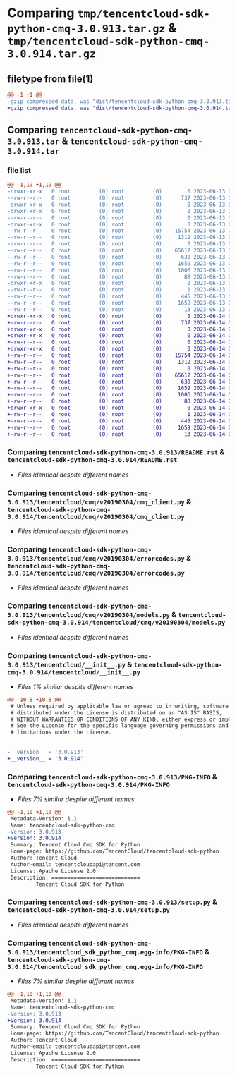 # Comparing `tmp/tencentcloud-sdk-python-cmq-3.0.913.tar.gz` & `tmp/tencentcloud-sdk-python-cmq-3.0.914.tar.gz`

## filetype from file(1)

```diff
@@ -1 +1 @@
-gzip compressed data, was "dist/tencentcloud-sdk-python-cmq-3.0.913.tar", last modified: Tue Jun 13 02:08:12 2023, max compression
+gzip compressed data, was "dist/tencentcloud-sdk-python-cmq-3.0.914.tar", last modified: Wed Jun 14 00:23:04 2023, max compression
```

## Comparing `tencentcloud-sdk-python-cmq-3.0.913.tar` & `tencentcloud-sdk-python-cmq-3.0.914.tar`

### file list

```diff
@@ -1,19 +1,19 @@
-drwxr-xr-x   0 root         (0) root         (0)        0 2023-06-13 02:08:12.000000 tencentcloud-sdk-python-cmq-3.0.913/
--rw-r--r--   0 root         (0) root         (0)      737 2023-06-13 02:08:12.000000 tencentcloud-sdk-python-cmq-3.0.913/README.rst
-drwxr-xr-x   0 root         (0) root         (0)        0 2023-06-13 02:08:12.000000 tencentcloud-sdk-python-cmq-3.0.913/tencentcloud/
-drwxr-xr-x   0 root         (0) root         (0)        0 2023-06-13 02:08:12.000000 tencentcloud-sdk-python-cmq-3.0.913/tencentcloud/cmq/
--rw-r--r--   0 root         (0) root         (0)        0 2023-06-13 02:08:12.000000 tencentcloud-sdk-python-cmq-3.0.913/tencentcloud/cmq/__init__.py
-drwxr-xr-x   0 root         (0) root         (0)        0 2023-06-13 02:08:12.000000 tencentcloud-sdk-python-cmq-3.0.913/tencentcloud/cmq/v20190304/
--rw-r--r--   0 root         (0) root         (0)    15754 2023-06-13 02:08:12.000000 tencentcloud-sdk-python-cmq-3.0.913/tencentcloud/cmq/v20190304/cmq_client.py
--rw-r--r--   0 root         (0) root         (0)     1312 2023-06-13 02:08:12.000000 tencentcloud-sdk-python-cmq-3.0.913/tencentcloud/cmq/v20190304/errorcodes.py
--rw-r--r--   0 root         (0) root         (0)        0 2023-06-13 02:08:12.000000 tencentcloud-sdk-python-cmq-3.0.913/tencentcloud/cmq/v20190304/__init__.py
--rw-r--r--   0 root         (0) root         (0)    65612 2023-06-13 02:08:12.000000 tencentcloud-sdk-python-cmq-3.0.913/tencentcloud/cmq/v20190304/models.py
--rw-r--r--   0 root         (0) root         (0)      630 2023-06-13 02:08:12.000000 tencentcloud-sdk-python-cmq-3.0.913/tencentcloud/__init__.py
--rw-r--r--   0 root         (0) root         (0)     1659 2023-06-13 02:08:12.000000 tencentcloud-sdk-python-cmq-3.0.913/PKG-INFO
--rw-r--r--   0 root         (0) root         (0)     1006 2023-06-13 02:08:12.000000 tencentcloud-sdk-python-cmq-3.0.913/setup.py
--rw-r--r--   0 root         (0) root         (0)       88 2023-06-13 02:08:12.000000 tencentcloud-sdk-python-cmq-3.0.913/setup.cfg
-drwxr-xr-x   0 root         (0) root         (0)        0 2023-06-13 02:08:12.000000 tencentcloud-sdk-python-cmq-3.0.913/tencentcloud_sdk_python_cmq.egg-info/
--rw-r--r--   0 root         (0) root         (0)        1 2023-06-13 02:08:12.000000 tencentcloud-sdk-python-cmq-3.0.913/tencentcloud_sdk_python_cmq.egg-info/dependency_links.txt
--rw-r--r--   0 root         (0) root         (0)      445 2023-06-13 02:08:12.000000 tencentcloud-sdk-python-cmq-3.0.913/tencentcloud_sdk_python_cmq.egg-info/SOURCES.txt
--rw-r--r--   0 root         (0) root         (0)     1659 2023-06-13 02:08:12.000000 tencentcloud-sdk-python-cmq-3.0.913/tencentcloud_sdk_python_cmq.egg-info/PKG-INFO
--rw-r--r--   0 root         (0) root         (0)       13 2023-06-13 02:08:12.000000 tencentcloud-sdk-python-cmq-3.0.913/tencentcloud_sdk_python_cmq.egg-info/top_level.txt
+drwxr-xr-x   0 root         (0) root         (0)        0 2023-06-14 00:23:04.000000 tencentcloud-sdk-python-cmq-3.0.914/
+-rw-r--r--   0 root         (0) root         (0)      737 2023-06-14 00:23:04.000000 tencentcloud-sdk-python-cmq-3.0.914/README.rst
+drwxr-xr-x   0 root         (0) root         (0)        0 2023-06-14 00:23:04.000000 tencentcloud-sdk-python-cmq-3.0.914/tencentcloud/
+drwxr-xr-x   0 root         (0) root         (0)        0 2023-06-14 00:23:04.000000 tencentcloud-sdk-python-cmq-3.0.914/tencentcloud/cmq/
+-rw-r--r--   0 root         (0) root         (0)        0 2023-06-14 00:23:04.000000 tencentcloud-sdk-python-cmq-3.0.914/tencentcloud/cmq/__init__.py
+drwxr-xr-x   0 root         (0) root         (0)        0 2023-06-14 00:23:04.000000 tencentcloud-sdk-python-cmq-3.0.914/tencentcloud/cmq/v20190304/
+-rw-r--r--   0 root         (0) root         (0)    15754 2023-06-14 00:23:04.000000 tencentcloud-sdk-python-cmq-3.0.914/tencentcloud/cmq/v20190304/cmq_client.py
+-rw-r--r--   0 root         (0) root         (0)     1312 2023-06-14 00:23:04.000000 tencentcloud-sdk-python-cmq-3.0.914/tencentcloud/cmq/v20190304/errorcodes.py
+-rw-r--r--   0 root         (0) root         (0)        0 2023-06-14 00:23:04.000000 tencentcloud-sdk-python-cmq-3.0.914/tencentcloud/cmq/v20190304/__init__.py
+-rw-r--r--   0 root         (0) root         (0)    65612 2023-06-14 00:23:04.000000 tencentcloud-sdk-python-cmq-3.0.914/tencentcloud/cmq/v20190304/models.py
+-rw-r--r--   0 root         (0) root         (0)      630 2023-06-14 00:23:04.000000 tencentcloud-sdk-python-cmq-3.0.914/tencentcloud/__init__.py
+-rw-r--r--   0 root         (0) root         (0)     1659 2023-06-14 00:23:04.000000 tencentcloud-sdk-python-cmq-3.0.914/PKG-INFO
+-rw-r--r--   0 root         (0) root         (0)     1006 2023-06-14 00:23:04.000000 tencentcloud-sdk-python-cmq-3.0.914/setup.py
+-rw-r--r--   0 root         (0) root         (0)       88 2023-06-14 00:23:04.000000 tencentcloud-sdk-python-cmq-3.0.914/setup.cfg
+drwxr-xr-x   0 root         (0) root         (0)        0 2023-06-14 00:23:04.000000 tencentcloud-sdk-python-cmq-3.0.914/tencentcloud_sdk_python_cmq.egg-info/
+-rw-r--r--   0 root         (0) root         (0)        1 2023-06-14 00:23:04.000000 tencentcloud-sdk-python-cmq-3.0.914/tencentcloud_sdk_python_cmq.egg-info/dependency_links.txt
+-rw-r--r--   0 root         (0) root         (0)      445 2023-06-14 00:23:04.000000 tencentcloud-sdk-python-cmq-3.0.914/tencentcloud_sdk_python_cmq.egg-info/SOURCES.txt
+-rw-r--r--   0 root         (0) root         (0)     1659 2023-06-14 00:23:04.000000 tencentcloud-sdk-python-cmq-3.0.914/tencentcloud_sdk_python_cmq.egg-info/PKG-INFO
+-rw-r--r--   0 root         (0) root         (0)       13 2023-06-14 00:23:04.000000 tencentcloud-sdk-python-cmq-3.0.914/tencentcloud_sdk_python_cmq.egg-info/top_level.txt
```

### Comparing `tencentcloud-sdk-python-cmq-3.0.913/README.rst` & `tencentcloud-sdk-python-cmq-3.0.914/README.rst`

 * *Files identical despite different names*

### Comparing `tencentcloud-sdk-python-cmq-3.0.913/tencentcloud/cmq/v20190304/cmq_client.py` & `tencentcloud-sdk-python-cmq-3.0.914/tencentcloud/cmq/v20190304/cmq_client.py`

 * *Files identical despite different names*

### Comparing `tencentcloud-sdk-python-cmq-3.0.913/tencentcloud/cmq/v20190304/errorcodes.py` & `tencentcloud-sdk-python-cmq-3.0.914/tencentcloud/cmq/v20190304/errorcodes.py`

 * *Files identical despite different names*

### Comparing `tencentcloud-sdk-python-cmq-3.0.913/tencentcloud/cmq/v20190304/models.py` & `tencentcloud-sdk-python-cmq-3.0.914/tencentcloud/cmq/v20190304/models.py`

 * *Files identical despite different names*

### Comparing `tencentcloud-sdk-python-cmq-3.0.913/tencentcloud/__init__.py` & `tencentcloud-sdk-python-cmq-3.0.914/tencentcloud/__init__.py`

 * *Files 1% similar despite different names*

```diff
@@ -10,8 +10,8 @@
 # Unless required by applicable law or agreed to in writing, software
 # distributed under the License is distributed on an "AS IS" BASIS,
 # WITHOUT WARRANTIES OR CONDITIONS OF ANY KIND, either express or implied.
 # See the License for the specific language governing permissions and
 # limitations under the License.
 
 
-__version__ = '3.0.913'
+__version__ = '3.0.914'
```

### Comparing `tencentcloud-sdk-python-cmq-3.0.913/PKG-INFO` & `tencentcloud-sdk-python-cmq-3.0.914/PKG-INFO`

 * *Files 7% similar despite different names*

```diff
@@ -1,10 +1,10 @@
 Metadata-Version: 1.1
 Name: tencentcloud-sdk-python-cmq
-Version: 3.0.913
+Version: 3.0.914
 Summary: Tencent Cloud Cmq SDK for Python
 Home-page: https://github.com/TencentCloud/tencentcloud-sdk-python
 Author: Tencent Cloud
 Author-email: tencentcloudapi@tencent.com
 License: Apache License 2.0
 Description: ============================
         Tencent Cloud SDK for Python
```

### Comparing `tencentcloud-sdk-python-cmq-3.0.913/setup.py` & `tencentcloud-sdk-python-cmq-3.0.914/setup.py`

 * *Files identical despite different names*

### Comparing `tencentcloud-sdk-python-cmq-3.0.913/tencentcloud_sdk_python_cmq.egg-info/PKG-INFO` & `tencentcloud-sdk-python-cmq-3.0.914/tencentcloud_sdk_python_cmq.egg-info/PKG-INFO`

 * *Files 7% similar despite different names*

```diff
@@ -1,10 +1,10 @@
 Metadata-Version: 1.1
 Name: tencentcloud-sdk-python-cmq
-Version: 3.0.913
+Version: 3.0.914
 Summary: Tencent Cloud Cmq SDK for Python
 Home-page: https://github.com/TencentCloud/tencentcloud-sdk-python
 Author: Tencent Cloud
 Author-email: tencentcloudapi@tencent.com
 License: Apache License 2.0
 Description: ============================
         Tencent Cloud SDK for Python
```

